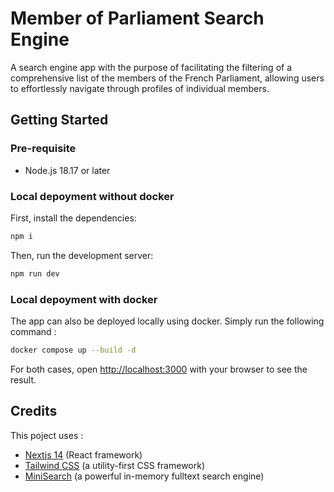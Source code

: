 # Member of Parliament Search Engine

A search engine app with the purpose of facilitating the filtering of a comprehensive list of the members of the French Parliament, allowing users to effortlessly navigate through profiles of individual members.

## Getting Started

### Pre-requisite 

- Node.js 18.17 or later

### Local depoyment without docker

First, install the dependencies:

```bash
npm i
```

Then, run the development server:

```bash
npm run dev
```

### Local depoyment with docker

The app can also be deployed locally using docker. 
Simply run the following command :

```bash
docker compose up --build -d
```

For both cases, open [http://localhost:3000](http://localhost:3000) with your browser to see the result.

## Credits

This poject uses :
- [Nextjs 14](https://nextjs.org/) (React framework)
- [Tailwind CSS](https://tailwindcss.com/) (a utility-first CSS framework)
- [MiniSearch](https://www.npmjs.com/package/minisearch) (a powerful in-memory fulltext search engine)
